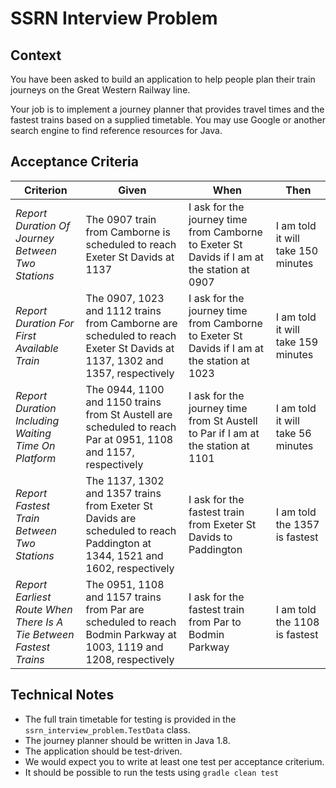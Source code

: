 # SSRN Interview Problem

## Context
You have been asked to build an application to help people plan their train journeys on the Great Western Railway line.

Your job is to implement a journey planner that provides travel times and the fastest trains based on a supplied timetable.  You may use Google or another search engine to find reference resources for Java.
 
## Acceptance Criteria
|Criterion|Given|When|Then|
|---|-----|----|----|
|*Report Duration Of Journey Between Two Stations*|The 0907 train from Camborne is scheduled to reach Exeter St Davids at 1137|I ask for the journey time from Camborne to Exeter St Davids if I am at the station at 0907|I am told it will take 150 minutes|
|*Report Duration For First Available Train*|The 0907, 1023 and 1112 trains from Camborne are scheduled to reach Exeter St Davids at 1137, 1302 and 1357, respectively|I ask for the journey time from Camborne to Exeter St Davids if I am at the station at 1023|I am told it will take 159 minutes|
|*Report Duration Including Waiting Time On Platform*|The 0944, 1100 and 1150 trains from St Austell are scheduled to reach Par at 0951, 1108 and 1157, respectively|I ask for the journey time from St Austell to Par if I am at the station at 1101|I am told it will take 56 minutes|
|*Report Fastest Train Between Two Stations*|The 1137, 1302 and 1357 trains from Exeter St Davids are scheduled to reach Paddington at 1344, 1521 and 1602, respectively|I ask for the fastest train from Exeter St Davids to Paddington|I am told the 1357 is fastest|
|*Report Earliest Route When There Is A Tie Between Fastest Trains*|The 0951, 1108 and 1157 trains from Par are scheduled to reach Bodmin Parkway at 1003, 1119 and 1208, respectively|I ask for the fastest train from Par to Bodmin Parkway|I am told the 1108 is fastest|

## Technical Notes
* The full train timetable for testing is provided in the `ssrn_interview_problem.TestData` class.
* The journey planner should be written in Java 1.8.
* The application should be test-driven.
* We would expect you to write at least one test per acceptance criterium.
* It should be possible to run the tests using `gradle clean test`